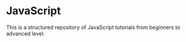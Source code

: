 # JavaScript
This is a structured repository of JavaScript tutorials from beginners to advanced level. 
